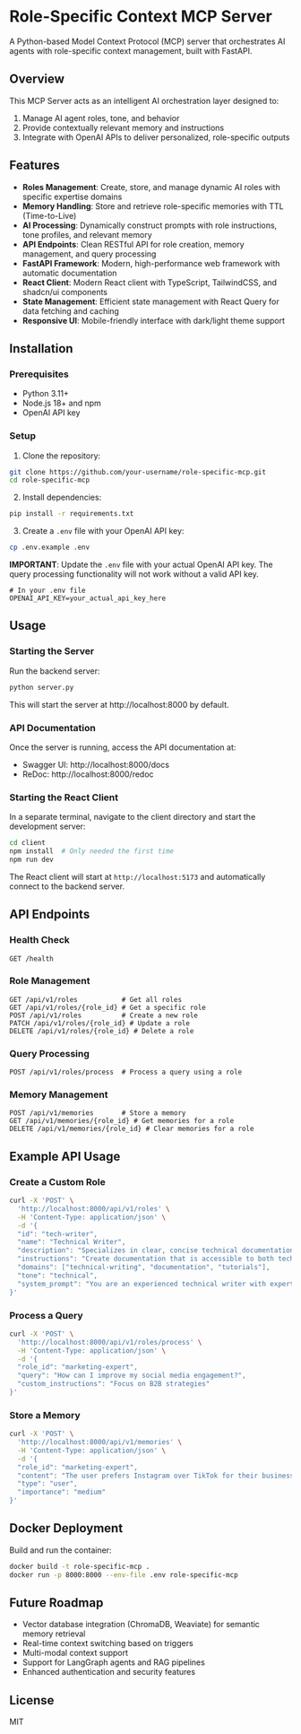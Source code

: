 # Role-Specific Context MCP Server

A Python-based Model Context Protocol (MCP) server that orchestrates AI agents with role-specific context management, built with FastAPI.

## Overview

This MCP Server acts as an intelligent AI orchestration layer designed to:

1. Manage AI agent roles, tone, and behavior
2. Provide contextually relevant memory and instructions
3. Integrate with OpenAI APIs to deliver personalized, role-specific outputs

## Features

- **Roles Management**: Create, store, and manage dynamic AI roles with specific expertise domains
- **Memory Handling**: Store and retrieve role-specific memories with TTL (Time-to-Live)
- **AI Processing**: Dynamically construct prompts with role instructions, tone profiles, and relevant memory
- **API Endpoints**: Clean RESTful API for role creation, memory management, and query processing
- **FastAPI Framework**: Modern, high-performance web framework with automatic documentation
- **React Client**: Modern React client with TypeScript, TailwindCSS, and shadcn/ui components
- **State Management**: Efficient state management with React Query for data fetching and caching
- **Responsive UI**: Mobile-friendly interface with dark/light theme support

## Installation

### Prerequisites

- Python 3.11+
- Node.js 18+ and npm
- OpenAI API key

### Setup

1. Clone the repository:

```bash
git clone https://github.com/your-username/role-specific-mcp.git
cd role-specific-mcp
```

2. Install dependencies:

```bash
pip install -r requirements.txt
```

3. Create a `.env` file with your OpenAI API key:

```bash
cp .env.example .env
```

**IMPORTANT**: Update the `.env` file with your actual OpenAI API key. The query processing functionality will not work without a valid API key.

```
# In your .env file
OPENAI_API_KEY=your_actual_api_key_here
```

## Usage

### Starting the Server

Run the backend server:


```bash
python server.py
```

This will start the server at http://localhost:8000 by default.

### API Documentation

Once the server is running, access the API documentation at:

- Swagger UI: http://localhost:8000/docs
- ReDoc: http://localhost:8000/redoc

### Starting the React Client

In a separate terminal, navigate to the client directory and start the development server:

```bash
cd client
npm install  # Only needed the first time
npm run dev
```

The React client will start at `http://localhost:5173` and automatically connect to the backend server.

## API Endpoints

### Health Check

```
GET /health
```

### Role Management

```
GET /api/v1/roles           # Get all roles
GET /api/v1/roles/{role_id} # Get a specific role
POST /api/v1/roles          # Create a new role
PATCH /api/v1/roles/{role_id} # Update a role
DELETE /api/v1/roles/{role_id} # Delete a role
```

### Query Processing

```
POST /api/v1/roles/process  # Process a query using a role
```

### Memory Management

```
POST /api/v1/memories       # Store a memory
GET /api/v1/memories/{role_id} # Get memories for a role
DELETE /api/v1/memories/{role_id} # Clear memories for a role
```

## Example API Usage

### Create a Custom Role

```bash
curl -X 'POST' \
  'http://localhost:8000/api/v1/roles' \
  -H 'Content-Type: application/json' \
  -d '{
  "id": "tech-writer",
  "name": "Technical Writer",
  "description": "Specializes in clear, concise technical documentation",
  "instructions": "Create documentation that is accessible to both technical and non-technical audiences",
  "domains": ["technical-writing", "documentation", "tutorials"],
  "tone": "technical",
  "system_prompt": "You are an experienced technical writer with expertise in creating clear, concise documentation for complex systems."
}'
```

### Process a Query

```bash
curl -X 'POST' \
  'http://localhost:8000/api/v1/roles/process' \
  -H 'Content-Type: application/json' \
  -d '{
  "role_id": "marketing-expert",
  "query": "How can I improve my social media engagement?",
  "custom_instructions": "Focus on B2B strategies"
}'
```

### Store a Memory

```bash
curl -X 'POST' \
  'http://localhost:8000/api/v1/memories' \
  -H 'Content-Type: application/json' \
  -d '{
  "role_id": "marketing-expert",
  "content": "The user prefers Instagram over TikTok for their business",
  "type": "user",
  "importance": "medium"
}'
```

## Docker Deployment

Build and run the container:

```bash
docker build -t role-specific-mcp .
docker run -p 8000:8000 --env-file .env role-specific-mcp
```

## Future Roadmap

- Vector database integration (ChromaDB, Weaviate) for semantic memory retrieval
- Real-time context switching based on triggers
- Multi-modal context support
- Support for LangGraph agents and RAG pipelines
- Enhanced authentication and security features

## License

MIT
